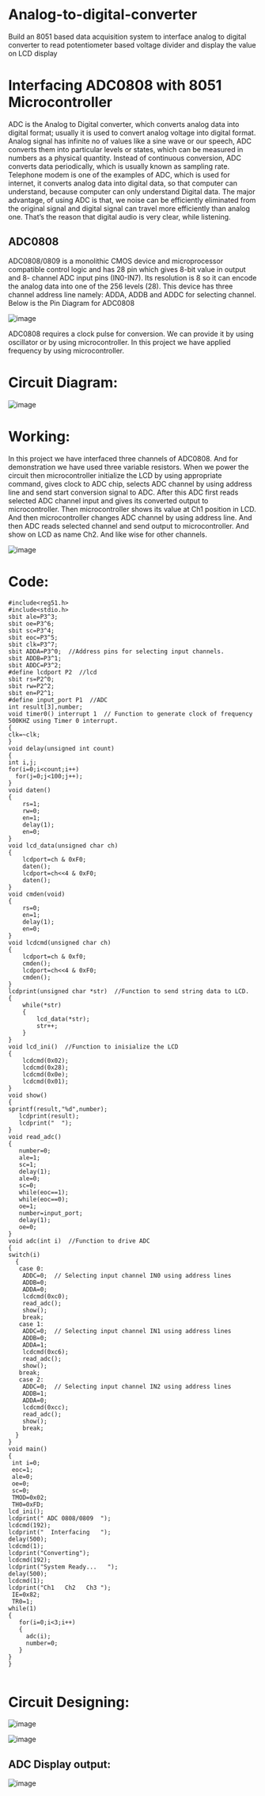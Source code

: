 # Analog-to-digital-converter
Build an 8051 based data acquisition system to interface analog to digital converter to read potentiometer based voltage divider and display the value on LCD display

# Interfacing ADC0808 with 8051 Microcontroller
ADC is the Analog to Digital converter, which converts analog data into digital format; usually it is used to convert analog voltage into digital format. Analog signal has infinite no of values like a sine wave or our speech, ADC converts them into particular levels or states, which can be measured in numbers as a physical quantity. Instead of continuous conversion, ADC converts data periodically, which is usually known as sampling rate. Telephone modem is one of the examples of ADC, which is used for internet, it converts analog data into digital data, so that computer can understand, because computer can only understand Digital data. The major advantage, of using ADC is that, we noise can be efficiently eliminated from the original signal and digital signal can travel more efficiently than analog one. That’s the reason that digital audio is very clear, while listening.

## ADC0808
ADC0808/0809 is a monolithic CMOS device and microprocessor compatible control logic and has 28 pin which gives 8-bit value in output and 8- channel ADC input pins (IN0-IN7). Its resolution is 8 so it can encode the analog data into one of the 256 levels (28).  This device has three channel address line namely: ADDA, ADDB and ADDC for selecting channel. Below is the Pin Diagram for ADC0808

![image](https://user-images.githubusercontent.com/56119169/191889652-d097a29d-f458-4e55-a44b-27eef437f749.png)

 ADC0808 requires a clock pulse for conversion. We can provide it by using oscillator or by using microcontroller. In this project we have applied frequency by using microcontroller.
 
 # Circuit Diagram:
 ![image](https://user-images.githubusercontent.com/56119169/191889711-ffd2122e-00aa-419d-9e72-8182535b08fa.png)

# Working:
In this project we have interfaced three channels of ADC0808. And for demonstration we have used three variable resistors. When we power the circuit then  microcontroller initialize the LCD by using appropriate command, gives clock to ADC chip,  selects ADC channel by using address line and send start conversion signal to ADC. After this ADC first reads selected ADC channel input and gives its converted output to microcontroller. Then microcontroller shows its value at Ch1 position in LCD. And then microcontroller changes ADC channel by using address line. And then ADC reads selected channel and send output to microcontroller. And show on LCD as name Ch2. And like wise for other channels.

![image](https://user-images.githubusercontent.com/56119169/191889738-1367552d-1789-47c0-8cd3-ecf900a5db56.png)

# Code:
```
#include<reg51.h>
#include<stdio.h>
sbit ale=P3^3;  
sbit oe=P3^6; 
sbit sc=P3^4; 
sbit eoc=P3^5;  
sbit clk=P3^7;  
sbit ADDA=P3^0;  //Address pins for selecting input channels.
sbit ADDB=P3^1;
sbit ADDC=P3^2;
#define lcdport P2  //lcd 
sbit rs=P2^0;
sbit rw=P2^2;
sbit en=P2^1;
#define input_port P1  //ADC
int result[3],number;
void timer0() interrupt 1  // Function to generate clock of frequency 500KHZ using Timer 0 interrupt.
{
clk=~clk;
}
void delay(unsigned int count)  
{
int i,j;
for(i=0;i<count;i++)
  for(j=0;j<100;j++);
}
void daten()
{
    rs=1;
    rw=0;
    en=1;
    delay(1);
    en=0;
}
void lcd_data(unsigned char ch)
{
    lcdport=ch & 0xF0;
    daten();
    lcdport=ch<<4 & 0xF0;
    daten();
}
void cmden(void)
{
    rs=0;
    en=1;
    delay(1);
    en=0;
}
void lcdcmd(unsigned char ch)
{
    lcdport=ch & 0xf0;
    cmden();
    lcdport=ch<<4 & 0xF0;
    cmden();
}
lcdprint(unsigned char *str)  //Function to send string data to LCD.
{
    while(*str)
    {
        lcd_data(*str);
        str++;
    }
}
void lcd_ini()  //Function to inisialize the LCD
{
    lcdcmd(0x02);
    lcdcmd(0x28);
    lcdcmd(0x0e);
    lcdcmd(0x01);
}
void show()
{ 
sprintf(result,"%d",number);
   lcdprint(result);
   lcdprint("  ");
}
void read_adc()
{
   number=0;
   ale=1;
   sc=1;
   delay(1);
   ale=0;
   sc=0;
   while(eoc==1);
   while(eoc==0);
   oe=1;
   number=input_port;
   delay(1);
   oe=0;
}
void adc(int i)  //Function to drive ADC
{
switch(i)
  {
   case 0:
    ADDC=0;  // Selecting input channel IN0 using address lines
    ADDB=0;
    ADDA=0;
    lcdcmd(0xc0);
    read_adc();
    show();
    break;
   case 1:
    ADDC=0;  // Selecting input channel IN1 using address lines
    ADDB=0;
    ADDA=1;
    lcdcmd(0xc6);
    read_adc();
    show();
   break;
   case 2:
    ADDC=0;  // Selecting input channel IN2 using address lines
    ADDB=1;
    ADDA=0;
    lcdcmd(0xcc);
    read_adc();
    show();
    break;
  }
}
void main()
{
 int i=0;
 eoc=1;
 ale=0;
 oe=0;
 sc=0;
 TMOD=0x02;
 TH0=0xFD;
lcd_ini();
lcdprint(" ADC 0808/0809  ");
lcdcmd(192);
lcdprint("  Interfacing   ");
delay(500);
lcdcmd(1);
lcdprint("Converting");
lcdcmd(192);
lcdprint("System Ready...   ");
delay(500);
lcdcmd(1);
lcdprint("Ch1   Ch2   Ch3 ");
 IE=0x82;
 TR0=1;
while(1)
{
   for(i=0;i<3;i++)
   {
     adc(i);
     number=0;
   }
}
}
 

```
# Circuit Designing:
![image](https://user-images.githubusercontent.com/56119169/191889990-b94bfe4c-9526-4968-8b94-a093d461bba9.png)

![image](https://user-images.githubusercontent.com/56119169/191890034-006739d6-7435-4532-9fea-0acb7c7f197c.png)

## ADC  Display output:
![image](https://user-images.githubusercontent.com/56119169/191890080-99161a3a-1ad1-437b-8d8b-8016d19af303.png)
